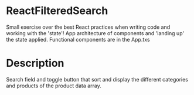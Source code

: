 # ReactFilteredSearch

Small exercise over the best React practices when writing code and working with the 'state'!
App architecture of components and 'landing up' the state applied. Functional components are in the App.txs

# Description

Search field and toggle button that sort and display the different categories and products of the product data array. 
